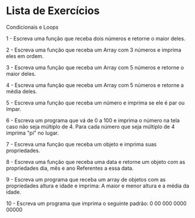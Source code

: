 # Lista de Exercícios

Condicionais e Loops

1 - Escreva uma função que receba dois números e retorne o maior deles.

2 - Escreva uma função que receba um Array com 3 números e imprima eles em ordem.

3 - Escreva uma função que receba um Array com 5 números e retorne o maior deles.

4 - Escreva uma função que receba um Array com 5 números e retorne a média deles.

5 - Escreva uma função que receba um número e imprima se ele é par ou ímpar.

6 - Escreva um programa que vá de 0 a 100 e imprima o número na tela caso não seja múltiplo de 4. Para cada número que seja múltiplo de 4 imprima "pi" no lugar.

7 - Escreva uma função que receba um objeto e imprima suas propriedades.

8 - Escreva uma função que receba uma data e retorne um objeto com as propriedades dia, mês e ano Referentes a essa data.

9 - Escreva um programa que receba um array de objetos com as propriedades altura e idade e imprima: A maior e menor altura e a média da idade.

10 - Escreva um programa que imprima o seguinte padrão:
 0
 00
 000
 0000
 00000
